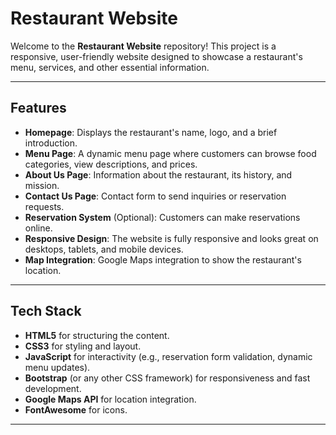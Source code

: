 
# Restaurant Website

Welcome to the **Restaurant Website** repository! This project is a responsive, user-friendly website designed to showcase a restaurant's menu, services, and other essential information.

---

## Features

- **Homepage**: Displays the restaurant's name, logo, and a brief introduction.
- **Menu Page**: A dynamic menu page where customers can browse food categories, view descriptions, and prices.
- **About Us Page**: Information about the restaurant, its history, and mission.
- **Contact Us Page**: Contact form to send inquiries or reservation requests.
- **Reservation System** (Optional): Customers can make reservations online.
- **Responsive Design**: The website is fully responsive and looks great on desktops, tablets, and mobile devices.
- **Map Integration**: Google Maps integration to show the restaurant's location.

---

## Tech Stack

- **HTML5** for structuring the content.
- **CSS3** for styling and layout.
- **JavaScript** for interactivity (e.g., reservation form validation, dynamic menu updates).
- **Bootstrap** (or any other CSS framework) for responsiveness and fast development.
- **Google Maps API** for location integration.
- **FontAwesome** for icons.

---
